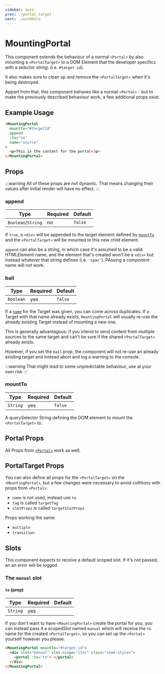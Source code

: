 ```yaml
---
sidebar: auto
prev: ./portal-target
next: ./wormhole
---
```


# MountingPortal

This component extends the behaviour of a normal `<Portal>` by also mounting a `<PortalTarget>` to a DOM Element that the developer specifics with a _selector string_. (i.e. `#target-id`).

It also makes sure to clean up and remove the `<PortalTarget>` when it's being destroyed.

Appart from that, this component behaves like a normal `<Portal>` - but to make the previously described behaviour work, a few additional props exist.

## Example Usage

<!-- prettier-ignore -->
```html {}
<MountingPortal 
  mountTo="#targetId"
  append
  :to="to" 
  name="source"
>
  <p>This is the content for the portal</p>
</MountingPortal>
```

## Props

:::warning
All of these props are _not_ dynamic. That means changing their values after initial render will have no effect.
:::

### append

| Type               | Required | Default |
| ------------------ | -------- | ------- |
| `Boolean`/`String` | no       | `false` |

If `true`, a `<div>` will be appended to the target element defined by [`mountTo`](#mountto) and the `<PortalTarget>` will be mounted to this new child element.

`append` can also be a string, in which case it's assumed to be a valid HTMLElement name, and the element that's created won't be a `<div>` but instead whatever that string defines (i.e. `'span'`). PAssing a component name will _not_ work.

### bail

| Type      | Required | Default |
| --------- | -------- | ------- |
| `Boolean` | yes      | `false` |

If a [`name`](#name) for the Target was given, you can come across duplicates. If a Target with that name already exists, `MountingPortal` will usually re-use the already existing Target instead of mounting a new one.

This is generally advantagous: if you intend to send content from multiple sources to the same target and can't be sure if the shared `<PortalTarget>` already exists.

However, if you set the `bail` prop, the component will not re-use an already existing target and instead abort and log a warning to the console.

:::warning
That might lead to some unpredictable behaviour, use at your own risk
:::

### mountTo

| Type     | Required | Default |
| -------- | -------- | ------- |
| `String` | yes      | `false` |

A querySelector String defining the DOM element to mount the `<PortalTarget>` to.

## Portal Props

All Props from [`<Portal>`](./portal.md) work as well.

## PortalTarget Props

You can also define all props for the `<PortalTarget>` on the `<MountingPortal>`, but a few changes were necessary to avoid collitions with props from `<Portal>`:

- `name` is not used, instead use `to`
- `tag` is called `targetTag`
- `slotProps` is called `targetSlotProps`

Props working the same:

- `multiple`
- `transition`

## Slots

This component expects to receive a default scoped slot. If it's not passed, an an error will be logged

### The `manual` slot

#### `to` (prop)

| Type     | Required | Default |
| -------- | -------- | ------- |
| `String` | yes      |         |

If you don't want to have `<MountingPortal>` create the portal for you, you can instead pass it a scopedSlot named `manual` which will receive the `to` name for the created `<PortalTarget>`, so you can set up the `<Portal>` yourself however you please.

<!-- prettier-ignore -->
```html
<MountingPortal mountTo="#target-id">
  <div slot="manual" slot-scope="{to}" class="some-styles">
    <portal :to="to"> </portal>
  </div>
</MountingPortal>
```
